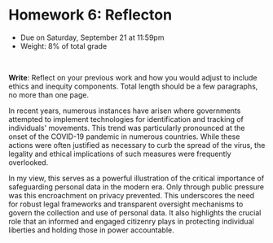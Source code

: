 # Homework 6: Reflecton

- Due on Saturday, September 21 at 11:59pm
- Weight: 8% of total grade

<br>

**Write**: Reflect on your previous work and how you would adjust to include ethics and inequity components. Total length should be a few paragraphs, no more than one page.

In recent years, numerous instances have arisen where governments attempted to implement technologies for identification and tracking of individuals' movements. This trend was particularly pronounced at the onset of the COVID-19 pandemic in numerous countries. While these actions were often justified as necessary to curb the spread of the virus, the legality and ethical implications of such measures were frequently overlooked.

In my view, this serves as a powerful illustration of the critical importance of safeguarding personal data in the modern era. Only through public pressure was this encroachment on privacy prevented.
This underscores the need for robust legal frameworks and transparent oversight mechanisms to govern the collection and use of personal data. It also highlights the crucial role that an informed and engaged citizenry plays in protecting individual liberties and holding those in power accountable.
